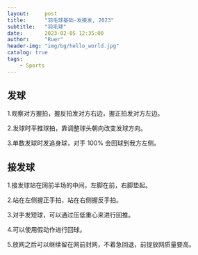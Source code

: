 ```yaml
---
layout:     post
title:      "羽毛球基础-发接发, 2023"
subtitle:   "羽毛球"
date:       2023-02-05 12:35:00
author:     "Ruer"
header-img: "img/bg/hello_world.jpg"
catalog: true
tags:
    - Sports
---
```


## 发球

1.观察对方握拍，握反拍发对方右边，握正拍发对方左边。

2.发球时平推球拍，靠调整球头朝向改变发球方向。

3.单数发球时发追身球，对手 100% 会回球到我方左侧。

## 接发球

1.接发球站在网前半场的中间，左脚在前，右脚垫起。

2.站在左侧握正手拍，站在右侧握反手拍。

3.对手发短球，可以通过压低重心来进行回推。

4.可以使用假动作进行回球。

5.放网之后可以继续留在网前封网，不着急回退，前提放网质量要高。
